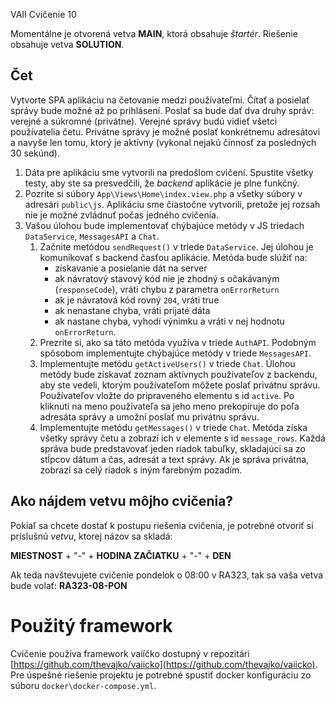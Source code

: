 VAII Cvičenie 10

Momentálne je otvorená vetva __MAIN__, ktorá obsahuje _štartér_. Riešenie obsahuje vetva __SOLUTION__.

## Čet

Vytvorte SPA aplikáciu na četovanie medzi používateľmi. Čítať a posielať správy bude možné až po prihlásení. Poslať sa bude dať
dva druhy správ: verejné a súkromné (privátne). Verejné správy budú vidieť všetci používatelia četu. Privátne správy je možné poslať konkrétnemu
adresátovi a navyše len tomu, ktorý je aktívny (vykonal nejakú činnosť za posledných 30 sekúnd).

1. Dáta pre aplikáciu sme vytvorili na predošlom cvičení. Spustite všetky testy, aby ste sa presvedčili, že _backend_ aplikácie je plne funkčný.
2. Pozrite si súbory `App\Views\Home\index.view.php` a všetky súbory v adresári `public\js`. Aplikáciu sme čiastočne vytvorili, pretože jej rozsah nie je možné
   zvládnuť počas jedného cvičenia.
3. Vašou úlohou bude implementovať chýbajúce metódy v JS triedach `DataService`, `MessagesAPI` a `Chat`.
    1. Začnite metódou `sendRequest()` v triede `DataService`. Jej úlohou je komunikovať s backend časťou aplikácie. Metóda bude slúžiť na:
        - získavanie a posielanie dát na server
        - ak návratový stavový kód nie je zhodný s očakávaným (`responseCode`), vráti chybu z parametra `onErrorReturn`
        - ak je návratová kód rovný `204`, vráti true
        - ak nenastane chyba, vráti prijaté dáta
        - ak nastane chyba, vyhodí výnimku a vráti v nej hodnotu `onErrorReturn`.
    2. Prezrite si, ako sa táto metóda využíva v triede `AuthAPI`. Podobným spôsobom implementujte chýbajúce metódy v triede `MessagesAPI`.
    3. Implementujte metódu `getActiveUsers()` v triede `Chat`. Úlohou metódy bude získavať zoznam aktívnych používateľov z backendu, aby ste vedeli, ktorým
       používateľom môžete poslať privátnu správu. Používateľov vložte do pripraveného elementu s id `active`. Po kliknutí na meno používateľa sa jeho meno
       prekopíruje do poľa adresáta správy a umožní poslať mu privátnu správu.
    4. Implementujte metódu `getMessages()` v triede `Chat`. Metóda získa všetky správy četu a zobrazí ich v elemente s id `message_rows`. Každá správa bude
       predstavovať jeden riadok tabuľky, skladajúci sa zo stĺpcov dátum a čas, adresát a text správy. Ak je správa privátna, zobrazí sa celý riadok s iným
       farebným pozadím.

## Ako nájdem vetvu môjho cvičenia?

Pokiaľ sa chcete dostať k postupu riešenia cvičenia, je potrebné otvoriť si príslušnú _vetvu_, ktorej názov sa skladá:

__MIESTNOST__ + "-" + __HODINA ZAČIATKU__ + "-" + __DEN__

Ak teda navštevujete cvičenie pondelok o 08:00 v RA323, tak sa vaša vetva bude volať: __RA323-08-PON__

# Použitý framework

Cvičenie používa framework vaííčko dostupný v repozitári [https://github.com/thevajko/vaiicko](https://github.com/thevajko/vaiicko). Pre úspešné riešenie
projektu je potrebné spustiť docker konfiguráciu zo súboru `docker\docker-compose.yml`.  